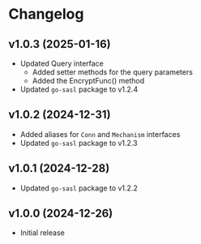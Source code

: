 # Changelog  

## v1.0.3 (2025-01-16) 
- Updated Query interface
  - Added setter methods for the query parameters
  - Added the EncryptFunc() method
- Updated `go-sasl` package to v1.2.4

## v1.0.2 (2024-12-31)  
- Added aliases for `Conn` and `Mechanism` interfaces  
- Updated `go-sasl` package to v1.2.3  

## v1.0.1 (2024-12-28)  
- Updated `go-sasl` package to v1.2.2  

## v1.0.0 (2024-12-26)  
- Initial release  
